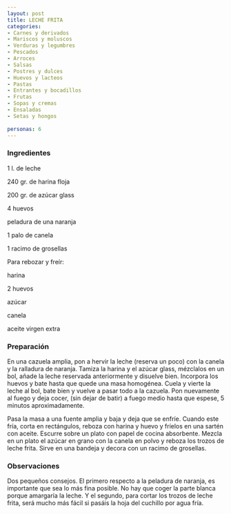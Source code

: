 ```yaml
---
layout: post
title: LECHE FRITA
categories:
- Carnes y derivados
- Mariscos y moluscos
- Verduras y legumbres
- Pescados
- Arroces
- Salsas
- Postres y dulces
- Huevos y lacteos
- Pastas
- Entrantes y bocadillos
- Frutas
- Sopas y cremas
- Ensaladas
- Setas y hongos
 
personas: 6 
---
```

<h3>Ingredientes</h3>
1 l. de leche

240 gr. de harina floja

200 gr. de azúcar glass

4 huevos

peladura de una naranja

1 palo de canela

1 racimo de grosellas

Para rebozar y freír:

harina

2 huevos

azúcar

canela

aceite virgen extra

<h3>Preparación</h3>
En una cazuela amplia, pon a hervir la leche (reserva un poco) con la canela y la ralladura de naranja. Tamiza la harina y el azúcar glass, mézclalos en un bol, añade la leche reservada anteriormente y disuelve bien. Incorpora los huevos y bate hasta que quede una masa homogénea. Cuela y vierte la leche al bol, bate bien y vuelve a pasar todo a la cazuela. Pon nuevamente al fuego y deja cocer, (sin dejar de batir) a fuego medio hasta que espese, 5 minutos aproximadamente.

Pasa la masa a una fuente amplia y baja y deja que se enfríe. Cuando este fría, corta en rectángulos, reboza con harina y huevo y fríelos en una sartén con aceite. Escurre sobre un plato con papel de cocina absorbente. Mezcla en un plato el azúcar en grano con la canela en polvo y reboza los trozos de leche frita. Sirve en una bandeja y decora con un racimo de grosellas.

<h3>Observaciones</h3>
Dos pequeños consejos. El primero respecto a la peladura de naranja, es importante que sea lo más fina posible. No hay que coger la parte blanca porque amargaría la leche. Y el segundo, para cortar los trozos de leche frita, será mucho más fácil si pasáis la hoja del cuchillo por agua fría.

